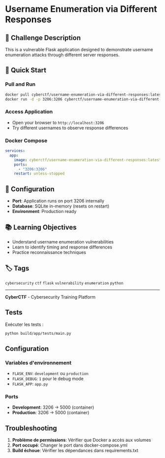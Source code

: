 # Username Enumeration via Different Responses

## 🎯 Challenge Description
This is a vulnerable Flask application designed to demonstrate username enumeration attacks through different server responses.

## 🚀 Quick Start

### Pull and Run
```bash
docker pull cyberctf/username-enumeration-via-different-responses:latest
docker run -d -p 3206:3206 cyberctf/username-enumeration-via-different-responses:latest
```

### Access Application
- Open your browser to `http://localhost:3206`
- Try different usernames to observe response differences

### Docker Compose
```yaml
services:
  app:
    image: cyberctf/username-enumeration-via-different-responses:latest
    ports:
      - "3206:3206"
    restart: unless-stopped
```

## 🔧 Configuration
- **Port**: Application runs on port 3206 internally
- **Database**: SQLite in-memory (resets on restart)
- **Environment**: Production ready

## 📚 Learning Objectives
- Understand username enumeration vulnerabilities
- Learn to identify timing and response differences
- Practice reconnaissance techniques

## 🏷️ Tags
`cybersecurity` `ctf` `flask` `vulnerability` `enumeration` `python`

---
**CyberCTF** - Cybersecurity Training Platform

## Tests

Exécuter les tests :
```bash
python build/app/tests/main.py
```

## Configuration

### Variables d'environnement

- `FLASK_ENV`: `development` ou `production`
- `FLASK_DEBUG`: `1` pour le debug mode
- `FLASK_APP`: `app.py`

### Ports

- **Development**: 3206 → 5000 (container)
- **Production**: 3206 → 5000 (container)

## Troubleshooting

1. **Problème de permissions**: Vérifier que Docker a accès aux volumes
2. **Port occupé**: Changer le port dans docker-compose.yml  
3. **Build échoue**: Vérifier les dépendances dans requirements.txt